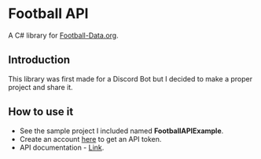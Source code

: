 # Football API

A C# library for [Football-Data.org](https://www.football-data.org/documentation/api).

## Introduction

This library was first made for a Discord Bot but I decided to make a proper project and share it.

## How to use it

- See the sample project I included named **FootballAPIExample**.
- Create an account [here](https://www.football-data.org/client/register) to get an API token.
- API documentation - [Link](https://www.football-data.org/documentation/api).
